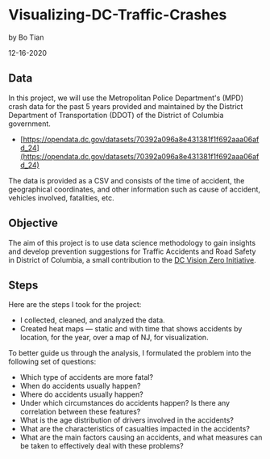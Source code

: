 # Visualizing-DC-Traffic-Crashes

by Bo Tian

12-16-2020

## Data 

In this project, we will use the Metropolitan Police Department's (MPD) crash data for the past 5 years provided and maintained by the District Department of Transportation (DDOT) of the District of Columbia government.
* [https://opendata.dc.gov/datasets/70392a096a8e431381f1f692aaa06afd_24](https://opendata.dc.gov/datasets/70392a096a8e431381f1f692aaa06afd_24)

The data is provided as a CSV and consists of the time of accident, the geographical coordinates, and other information such as cause of accident, vehicles involved, fatalities, etc. 

## Objective

The aim of this project is to use data science methodology to gain insights and develop prevention suggestions for Traffic Accidents and Road Safety in District of Columbia, a small contribution to the [DC Vision Zero Initiative](https://www.dcvisionzero.com/).

## Steps

Here are the steps I took for the project:

* I collected, cleaned, and analyzed the data.
* Created heat maps — static and with time that shows accidents by location, for the year, over a map of NJ, for visualization.

To better guide us through the analysis, I formulated the problem into the following set of questions: 
* Which type of accidents are more fatal?
* When do accidents usually happen?
* Where do accidents usually happen?
* Under which circumstances do accidents happen? Is there any correlation between these features? 
* What is the age distribution of drivers involved in the accidents?
* What are the characteristics of casualties impacted in the accidents?
* What are the main factors causing an accidents, and what measures can be taken to effectively deal with these problems?

